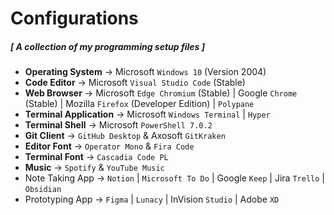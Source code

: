 # Configurations

#####  [ **A collection of my programming setup files** ] 

- **Operating System** → Microsoft `Windows 10` (Version 2004)
- **Code Editor** → Microsoft `Visual Studio Code` (Stable) 
- **Web Browser** → Microsoft `Edge Chromium` (Stable) | Google `Chrome` (Stable) | Mozilla `Firefox`  (Developer Edition) | `Polypane`
- **Terminal Application** → Microsoft `Windows Terminal` | `Hyper`
- **Terminal Shell** → Microsoft `PowerShell 7.0.2`
- **Git Client** → `GitHub Desktop` & Axosoft `GitKraken`
- **Editor Font** → `Operator Mono` & `Fira Code`
- **Terminal Font** → `Cascadia Code PL`
- **Music** → `Spotify` & `YouTube Music`
- Note Taking App → `Notion` | `Microsoft To Do` | Google `Keep` | Jira `Trello` | `Obsidian`
- Prototyping App → `Figma` | `Lunacy` | InVision `Studio` | Adobe `XD`